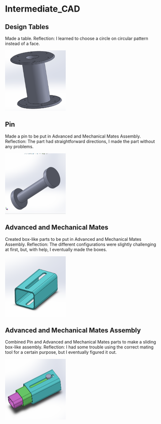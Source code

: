 # Intermediate_CAD
## Design Tables
Made a table. Reflection: I learned to choose a circle on circular pattern instead of a face.


<img src="./images/Design Tables.PNG" alt="Design Tables" width="200" height="200"> 

## Pin 
Made a pin to be put in Advanced and Mechanical Mates Assembly. Reflection: The part had straightforward directions, I made the part without any problems.

<img src="./images/Pin.PNG" alt="Pin" width="200" height="200">

## Advanced and Mechanical Mates
Created box-like parts to be put in Advanced and Mechanical Mates Assembly. Reflection: The different configurations were slightly challenging at first, but, with help, I eventually made the boxes. 

<img src="./images/Advanced and Mechanical Mates Box.PNG" alt="Advanced and Mechanical Mates" width="200" height="200">

## Advanced and Mechanical Mates Assembly
Combined Pin and Advanced and Mechanical Mates parts to make a sliding box-like assembly. Reflection: I had some trouble using the correct mating tool for a certain purpose, but I eventually figured it out.

<img src="./images/Advanced and Mechanical Mates Assembly.PNG" alt="Advanced and Mechanical Assembly" width="200" height="200">
